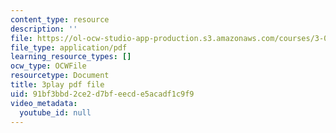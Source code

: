 ```yaml
---
content_type: resource
description: ''
file: https://ol-ocw-studio-app-production.s3.amazonaws.com/courses/3-091-introduction-to-solid-state-chemistry-fall-2018/91bf3bbd2ce2d7bfeecde5acadf1c9f9_iPzRbK3wApI.pdf
file_type: application/pdf
learning_resource_types: []
ocw_type: OCWFile
resourcetype: Document
title: 3play pdf file
uid: 91bf3bbd-2ce2-d7bf-eecd-e5acadf1c9f9
video_metadata:
  youtube_id: null
---
```

